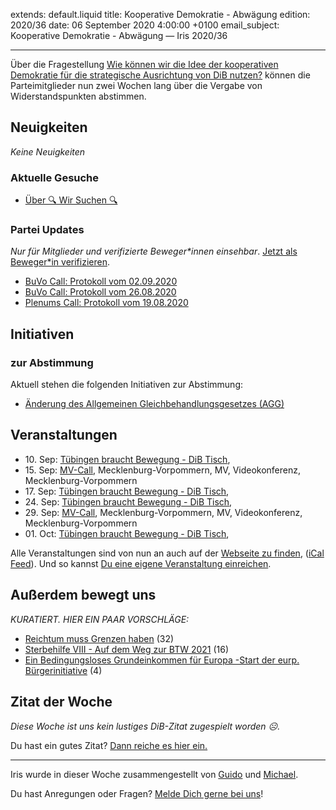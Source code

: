 
extends: default.liquid
title: Kooperative Demokratie - Abwägung
edition: 2020/36
date: 06 September 2020 4:00:00 +0100
email_subject: Kooperative Demokratie - Abwägung — Iris 2020/36

---
Über die Fragestellung [Wie können wir die Idee der kooperativen Demokratie für die strategische Ausrichtung von DiB nutzen?](https://abstimmen.dib.de/issue/5-wie-konnen-wir-die-idee-der-kooperativen-demokratie-fur-die-strategische-ausrichtung-von-dib-nutzen) können die Parteimitglieder nun zwei Wochen lang über die Vergabe von Widerstandspunkten abstimmen.

## Neuigkeiten

_Keine Neuigkeiten_

### Aktuelle Gesuche

 - [Über 🔍 Wir Suchen 🔍](https://marktplatz.dib.de/t/ueber-wir-suchen/8837)

### Partei Updates

_Nur für Mitglieder und verifizierte Beweger\*innen einsehbar_. [Jetzt als Beweger\*in verifizieren](https://dib.de/bewegerin-werden/).

 - [BuVo Call: Protokoll vom 02.09.2020](https://marktplatz.dib.de/t/buvo-call-protokoll-vom-02-09-2020/35185)
 - [BuVo Call: Protokoll vom 26.08.2020](https://marktplatz.dib.de/t/buvo-call-protokoll-vom-26-08-2020/35184)
 - [Plenums Call: Protokoll vom 19.08.2020](https://marktplatz.dib.de/t/plenums-call-protokoll-vom-19-08-2020/35123)

## Initiativen

### zur Abstimmung
Aktuell stehen die folgenden Initiativen zur Abstimmung:

 - [Änderung des Allgemeinen Gleichbehandlungsgesetzes (AGG)](https://abstimmen.dib.de/initiative/301-anderung-des-allgemeinen-gleichbehandlungsgesetzes-agg)

## Veranstaltungen

 - 10.&nbsp;Sep: [Tübingen braucht Bewegung - DiB Tisch](https://dib.de/veranstaltungen/tuebingen-braucht-bewegung-dib-tisch-2-2020-09-10/), 
 - 15.&nbsp;Sep: [MV-Call](https://dib.de/veranstaltungen/mv-call/), Mecklenburg-Vorpommern, MV, Videokonferenz, Mecklenburg-Vorpommern
 - 17.&nbsp;Sep: [Tübingen braucht Bewegung - DiB Tisch](https://dib.de/veranstaltungen/tuebingen-braucht-bewegung-dib-tisch-2-2020-09-17/), 
 - 24.&nbsp;Sep: [Tübingen braucht Bewegung - DiB Tisch](https://dib.de/veranstaltungen/tuebingen-braucht-bewegung-dib-tisch-2-2020-09-24/), 
 - 29.&nbsp;Sep: [MV-Call](https://dib.de/veranstaltungen/mv-call/), Mecklenburg-Vorpommern, MV, Videokonferenz, Mecklenburg-Vorpommern
 - 01.&nbsp;Oct: [Tübingen braucht Bewegung - DiB Tisch](https://dib.de/veranstaltungen/tuebingen-braucht-bewegung-dib-tisch-2-2020-10-01/), 


Alle Veranstaltungen sind von nun an auch auf der [Webseite zu finden](https://dib.de/veranstaltungen/), ([iCal Feed](https://dib.de/?ical=1)). Und so kannst [Du eine eigene Veranstaltung einreichen](https://marktplatz.dib.de/t/eine-veranstaltung-auf-der-webseite-einreichen/21379).


## Außerdem bewegt uns

_KURATIERT. HIER EIN PAAR VORSCHLÄGE:_
 - [Reichtum muss Grenzen haben](https://marktplatz.dib.de/t/reichtum-muss-grenzen-haben/35118) (32)
 - [Sterbehilfe VIII - Auf dem Weg zur BTW 2021](https://marktplatz.dib.de/t/sterbehilfe-viii-auf-dem-weg-zur-btw-2021/35179) (16)
 - [Ein Bedingungsloses Grundeinkommen für Europa -Start der eurp. Bürgerinitiative](https://marktplatz.dib.de/t/ein-bedingungsloses-grundeinkommen-fuer-europa-start-der-eurp-buergerinitiative/35193) (4)


## Zitat der Woche
_Diese Woche ist uns kein lustiges DiB-Zitat zugespielt worden ☹._

Du hast ein gutes Zitat? [Dann reiche es hier ein.](https://marktplatz.dib.de/t/lustige-dib-zitate/10175)


---

Iris wurde in dieser Woche zusammengestellt von [Guido](https://marktplatz.dib.de/u/Guido/) und [Michael](https://marktplatz.dib.de/u/MichaelVoss/).

Du hast Anregungen oder Fragen? [Melde Dich gerne bei uns](https://marktplatz.dib.de/t/neu-iris-die-woechtliche-zusammenfasssung-zum-sonntagsbrunch/10990)!

